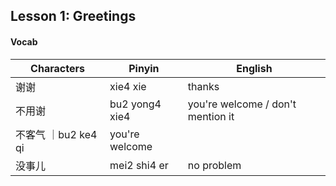 ## Lesson 1: Greetings

#### Vocab

| Characters | Pinyin | English |
-------------|--------|----------
谢谢 | xie4 xie | thanks
不用谢 | bu2 yong4 xie4 | you're welcome / don't mention it
不客气 ｜bu2 ke4 qi | you're welcome
没事儿 | mei2 shi4 er | no problem
